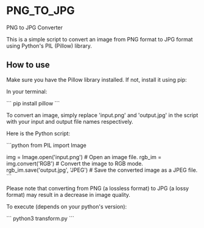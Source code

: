 # PNG_TO_JPG
PNG to JPG Converter

This is a simple script to convert an image from PNG format to JPG format using Python's PIL (Pillow) library.

## How to use

Make sure you have the Pillow library installed. If not, install it using pip:

In your terminal:

\`\`\`
pip install pillow
\`\`\`

To convert an image, simply replace 'input.png' and 'output.jpg' in the script with your input and output file names respectively.

Here is the Python script:

\`\`\`python
from PIL import Image

img = Image.open('input.png')  # Open an image file.
rgb_im = img.convert('RGB')  # Convert the image to RGB mode.
rgb_im.save('output.jpg', 'JPEG')  # Save the converted image as a JPEG file.
\`\`\`

Please note that converting from PNG (a lossless format) to JPG (a lossy format) may result in a decrease in image quality.

To execute (depends on your python's version):

\`\`\`
python3 transform.py
\`\`\`
